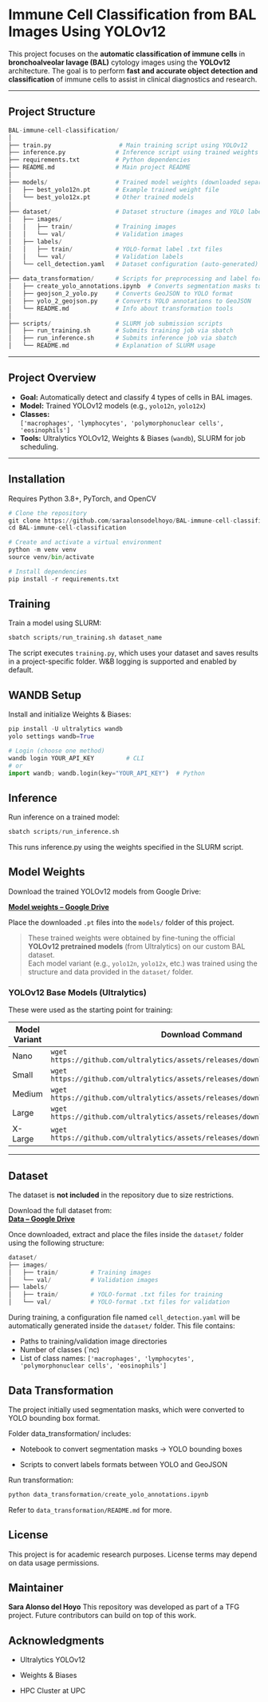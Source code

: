 # Immune Cell Classification from BAL Images Using YOLOv12

This project focuses on the **automatic classification of immune cells** in **bronchoalveolar lavage (BAL)** cytology images using the **YOLOv12** architecture. The goal is to perform **fast and accurate object detection and classification** of immune cells to assist in clinical diagnostics and research.

---

## Project Structure

```python
BAL-immune-cell-classification/
│
├── train.py                   # Main training script using YOLOv12
├── inference.py              # Inference script using trained weights
├── requirements.txt          # Python dependencies
├── README.md                 # Main project README
│
├── models/                   # Trained model weights (downloaded separately)
│   ├── best_yolo12n.pt       # Example trained weight file
│   └── best_yolo12x.pt       # Other trained models
│
├── dataset/                  # Dataset structure (images and YOLO labels)
│   ├── images/
│   │   ├── train/            # Training images
│   │   └── val/              # Validation images
│   ├── labels/
│   │   ├── train/            # YOLO-format label .txt files
│   │   └── val/              # Validation labels
│   └── cell_detection.yaml   # Dataset configuration (auto-generated)
│
├── data_transformation/      # Scripts for preprocessing and label format conversion
│   ├── create_yolo_annotations.ipynb  # Converts segmentation masks to YOLO labels
│   ├── geojson_2_yolo.py     # Converts GeoJSON to YOLO format
│   ├── yolo_2_geojson.py     # Converts YOLO annotations to GeoJSON
│   └── README.md             # Info about transformation tools
│
├── scripts/                  # SLURM job submission scripts
│   ├── run_training.sh       # Submits training job via sbatch
│   ├── run_inference.sh      # Submits inference job via sbatch
│   └── README.md             # Explanation of SLURM usage
```

---

## Project Overview

- **Goal:** Automatically detect and classify 4 types of cells in BAL images.
- **Model:** Trained YOLOv12 models (e.g., `yolo12n`, `yolo12x`)
- **Classes:**  
  `['macrophages', 'lymphocytes', 'polymorphonuclear cells', 'eosinophils']`
- **Tools:** Ultralytics YOLOv12, Weights & Biases (`wandb`), SLURM for job scheduling.

---

## Installation

Requires Python 3.8+, PyTorch, and OpenCV

```python
# Clone the repository
git clone https://github.com/saraalonsodelhoyo/BAL-immune-cell-classification
cd BAL-immune-cell-classification

# Create and activate a virtual environment
python -m venv venv
source venv/bin/activate

# Install dependencies
pip install -r requirements.txt
```

## Training

Train a model using SLURM:

```python
sbatch scripts/run_training.sh dataset_name
```

The script executes `training.py`, which uses your dataset and saves results in a project-specific folder.
W&B logging is supported and enabled by default.

## WANDB Setup

Install and initialize Weights & Biases:

```python
pip install -U ultralytics wandb
yolo settings wandb=True

# Login (choose one method)
wandb login YOUR_API_KEY         # CLI
# or
import wandb; wandb.login(key="YOUR_API_KEY")  # Python
```

## Inference

Run inference on a trained model:

```python 
sbatch scripts/run_inference.sh
``` 

This runs inference.py using the weights specified in the SLURM script.

## Model Weights

Download the trained YOLOv12 models from Google Drive:

**[Model weights – Google Drive](https://drive.google.com/drive/folders/1--A-mW5Y3dX8wpkTLbM-bX8rf6rylmxl?usp=drive_link)**

Place the downloaded `.pt` files into the `models/` folder of this project.

> These trained weights were obtained by fine-tuning the official **YOLOv12 pretrained models** (from Ultralytics) on our custom BAL dataset.  
> Each model variant (e.g., `yolo12n`, `yolo12x`, etc.) was trained using the structure and data provided in the `dataset/` folder.

### YOLOv12 Base Models (Ultralytics)

These were used as the starting point for training:

| Model Variant | Download Command |
|---------------|------------------|
| Nano          | `wget https://github.com/ultralytics/assets/releases/download/v8.3.0/yolo12n.pt` |
| Small         | `wget https://github.com/ultralytics/assets/releases/download/v8.3.0/yolo12s.pt` |
| Medium        | `wget https://github.com/ultralytics/assets/releases/download/v8.3.0/yolov12m.pt` |
| Large         | `wget https://github.com/ultralytics/assets/releases/download/v8.3.0/yolov12l.pt` |
| X-Large       | `wget https://github.com/ultralytics/assets/releases/download/v8.3.0/yolov12x.pt` |

---

## Dataset

The dataset is **not included** in the repository due to size restrictions.

Download the full dataset from:  
**[Data – Google Drive](https://drive.google.com/drive/folders/1jzIaSdwMp5ZQKIjxjruXzNyv1CUVvtb-?usp=drive_link)**

Once downloaded, extract and place the files inside the `dataset/` folder using the following structure:

```python
dataset/
├── images/
│   ├── train/         # Training images
│   └── val/           # Validation images
├── labels/
│   ├── train/         # YOLO-format .txt files for training
│   └── val/           # YOLO-format .txt files for validation
```

During training, a configuration file named `cell_detection.yaml` will be automatically generated inside the `dataset/` folder. This file contains:

- Paths to training/validation image directories
- Number of classes (`nc)
- List of class names:
`['macrophages', 'lymphocytes', 'polymorphonuclear cells', 'eosinophils']`

## Data Transformation

The project initially used segmentation masks, which were converted to YOLO bounding box format.

Folder data_transformation/ includes:

- Notebook to convert segmentation masks → YOLO bounding boxes

- Scripts to convert labels formats between YOLO and GeoJSON

Run transformation:

```python
python data_transformation/create_yolo_annotations.ipynb
```

Refer to `data_transformation/README.md` for more.

## License

This project is for academic research purposes. License terms may depend on data usage permissions.

## Maintainer

**Sara Alonso del Hoyo**
This repository was developed as part of a TFG project. Future contributors can build on top of this work.

## Acknowledgments

- Ultralytics YOLOv12

- Weights & Biases

- HPC Cluster at UPC
